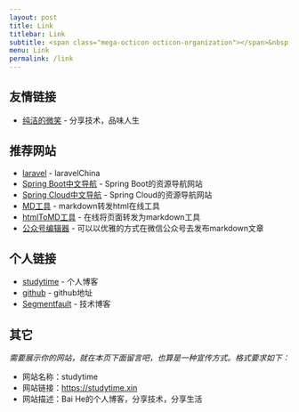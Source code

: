 ```yaml
---
layout: post
title: Link
titlebar: Link
subtitle: <span class="mega-octicon octicon-organization"></span>&nbsp;&nbsp; Resource link
menu: Link
permalink: /link
---
```


## 友情链接

- [纯洁的微笑](http://www.ityouknow.com/) - 分享技术，品味人生

## 推荐网站

- [laravel](https://laravel-china.org/) - laravelChina
- [Spring Boot中文导航](http://springboot.fun/) - Spring Boot的资源导航网站    
- [Spring Cloud中文导航](http://springcloud.fun/) - Spring Cloud的资源导航网站    
- [MD工具](http://relatos.top/md/) - markdown转发html在线工具  
- [htmlToMD工具](http://relatos.top/2md/) - 在线将页面转发为markdown工具  
- [公众号编辑器](http://md.ityouknow.com/) - 可以以优雅的方式在微信公众号去发布markdown文章



## 个人链接

- [studytime](https://www.studytime.xin/) - 个人博客
- [github](https://github.com/MyStudytime) -  github地址
- [Segmentfault](https://segmentfault.com/u/baihe) - 技术博客

## 其它  

*需要展示你的网站，就在本页下面留言吧，也算是一种宣传方式。格式要求如下：*

- 网站名称：studytime  
- 网站链接：https://studytime.xin  
- 网站描述：Bai He的个人博客，分享技术，分享生活  

